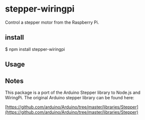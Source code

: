 # stepper-wiringpi

Control a stepper motor from the Raspberry Pi.

## install

$ npm install stepper-wiringpi

## Usage

## Notes
This package is a port of the Arduino Stepper library to Node.js and WiringPi.  The original Arduino stepper
library can be found here:

[https://github.com/arduino/Arduino/tree/master/libraries/Stepper](https://github.com/arduino/Arduino/tree/master/libraries/Stepper)